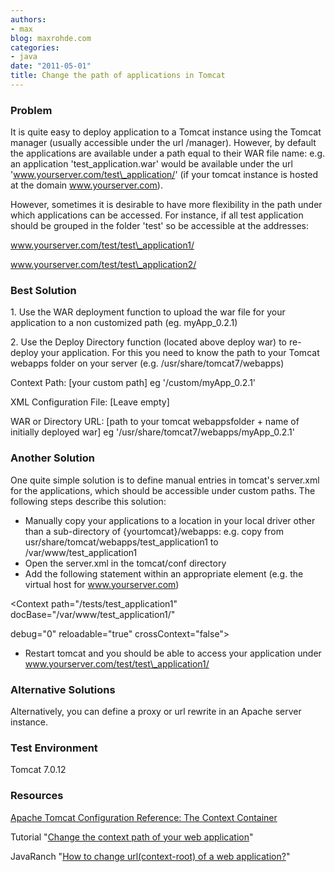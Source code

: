 ```yaml
---
authors:
- max
blog: maxrohde.com
categories:
- java
date: "2011-05-01"
title: Change the path of applications in Tomcat
---
```


### Problem

It is quite easy to deploy application to a Tomcat instance using the Tomcat manager (usually accessible under the url /manager). However, by default the applications are available under a path equal to their WAR file name: e.g. an application 'test_application.war' would be available under the url 'www.yourserver.com/test\_application/' (if your tomcat instance is hosted at the domain www.yourserver.com).

However, sometimes it is desirable to have more flexibility in the path under which applications can be accessed. For instance, if all test application should be grouped in the folder 'test' so be accessible at the addresses:

www.yourserver.com/test/test\_application1/

www.yourserver.com/test/test\_application2/

### Best Solution

1\. Use the WAR deployment function to upload the war file for your application to a non customized path (eg. myApp_0.2.1)

2\. Use the Deploy Directory function (located above deploy war) to re-deploy your application. For this you need to know the path to your Tomcat webapps folder on your server (e.g. /usr/share/tomcat7/webapps)

Context Path: \[your custom path\] eg '/custom/myApp_0.2.1'

XML Configuration File: \[Leave empty\]

WAR or Directory URL: \[path to your tomcat webappsfolder + name of initially deployed war\] eg '/usr/share/tomcat7/webapps/myApp_0.2.1'

### Another Solution

One quite simple solution is to define manual entries in tomcat's server.xml for the applications, which should be accessible under custom paths. The following steps describe this solution:

- Manually copy your applications to a location in your local driver other than a sub-directory of {yourtomcat}/webapps: e.g. copy from usr/share/tomcat/webapps/test_application1 to /var/www/test_application1
- Open the server.xml in the tomcat/conf directory
- Add the following statement within an appropriate <Host> element (e.g. the virtual host for www.yourserver.com)

<Context path="/tests/test_application1" docBase="/var/www/test_application1/"

debug="0" reloadable="true" crossContext="false">

</Context>

- Restart tomcat and you should be able to access your application under www.yourserver.com/test/test\_application1/

### Alternative Solutions

Alternatively, you can define a proxy or url rewrite in an Apache server instance.

### Test Environment

Tomcat 7.0.12

### Resources

[Apache Tomcat Configuration Reference: The Context Container](http://tomcat.apache.org/tomcat-5.5-doc/config/context.html)

Tutorial "[Change the context path of your web application](http://www.mobilefish.com/developer/tomcat/tomcat_quickguide_webappdir.html)"

JavaRanch "[How to change url(context-root) of a web application?](http://www.coderanch.com/t/517252/Tomcat/change-url-context-root-web)"